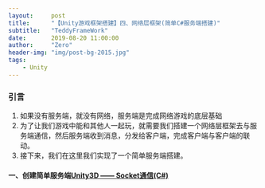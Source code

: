 ```yaml
---
layout:     post
title:      "【Unity游戏框架搭建】四、网络层框架(简单C#服务端搭建)"
subtitle:   "TeddyFrameWork"
date:       2019-08-20 11:00:00
author:     "Zero"
header-img: "img/post-bg-2015.jpg"
tags:
    - Unity
---
```


### 引言
1. 如果没有服务端，就没有网络，服务端是完成网络游戏的底层基础
2. 为了让我们游戏中能和其他人一起玩，就需要我们搭建一个网络层框架去与服务端通信，然后服务端收到消息，分发给客户端，完成客户端与客户端的联动。
3. 接下来，我们在这里我们实现了一个简单服务端搭建。

#### 一、创建简单服务端[Unity3D —— Socket通信(C#)](https://blog.csdn.net/linshuhe1/article/details/51386559)